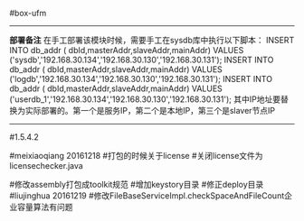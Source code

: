#box-ufm

------------------------------------
**部署备注**
在手工部署该模块时候，需要手工在sysdb库中执行以下脚本：
INSERT INTO db_addr ( dbId,masterAddr,slaveAddr,mainAddr) VALUES ('sysdb','192.168.30.134','192.168.30.130','192.168.30.131'); 
INSERT INTO db_addr ( dbId,masterAddr,slaveAddr,mainAddr) VALUES ('logdb','192.168.30.134','192.168.30.130','192.168.30.131');
INSERT INTO db_addr ( dbId,masterAddr,slaveAddr,mainAddr) VALUES ('userdb_1','192.168.30.134','192.168.30.130','192.168.30.131'); 
其中IP地址要替换为实际部署的。第一个是服务IP，第二个是本地IP，第三个是slaver节点IP

------------------------------------

#1.5.4.2

#meixiaoqiang 20161218
#打包的时候关于license
#关闭license文件为licensechecker.java

#修改assembly打包成toolkit规范
#增加keystory目录
#修正deploy目录
#liujinghua 20161219
#修改FileBaseServiceImpl.checkSpaceAndFileCount企业容量算法有问题

